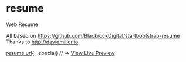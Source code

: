 # resume
Web Resume 


All based on  https://github.com/BlackrockDigital/startbootstrap-resume
Thanks to http://davidmiller.io

[resume url](/https://micahnut.github.io/resume/){: .special}
// => <a href="/https://micahnut.github.io/resume/" class="special">View Live Preview</a>
